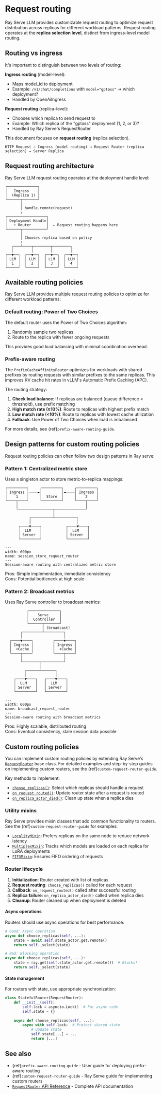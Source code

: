 # Request routing

Ray Serve LLM provides customizable request routing to optimize request distribution across replicas for different workload patterns. Request routing operates at the **replica selection level**, distinct from ingress-level model routing.

## Routing vs ingress

It's important to distinguish between two levels of routing:

**Ingress routing** (model-level):
- Maps model_id to deployment
- Example: `/v1/chat/completions` with `model="gptoss"` → which deployment?
- Handled by OpenAiIngress

**Request routing** (replica-level):
- Chooses which replica to send request to
- Example: Which replica of the "gptoss" deployment (1, 2, or 3)?
- Handled by Ray Serve's RequestRouter

This document focuses on **request routing** (replica selection).

```
HTTP Request → Ingress (model routing) → Request Router (replica selection) → Server Replica
```

## Request routing architecture

Ray Serve LLM request routing operates at the deployment handle level:

```
┌──────────────┐
│   Ingress    │
│  (Replica 1) │
└──────┬───────┘
       │
       │ handle.remote(request)
       ↓
┌──────────────────┐
│ Deployment Handle│
│   + Router       │  ← Request routing happens here
└──────┬───────────┘
       │
       │ Chooses replica based on policy
       ↓
   ┌───┴────┬────────┬────────┐
   │        │        │        │
┌──▼──┐  ┌──▼──┐  ┌──▼──┐  ┌──▼──┐
│ LLM │  │ LLM │  │ LLM │  │ LLM │
│  1  │  │  2  │  │  3  │  │  4  │
└─────┘  └─────┘  └─────┘  └─────┘
```

## Available routing policies

Ray Serve LLM provides multiple request routing policies to optimize for different workload patterns:

### Default routing: Power of Two Choices

The default router uses the Power of Two Choices algorithm:
1. Randomly sample two replicas
2. Route to the replica with fewer ongoing requests

This provides good load balancing with minimal coordination overhead.

### Prefix-aware routing

The `PrefixCacheAffinityRouter` optimizes for workloads with shared prefixes by routing requests with similar prefixes to the same replicas. This improves KV cache hit rates in vLLM's Automatic Prefix Caching (APC).

The routing strategy:
1. **Check load balance**: If replicas are balanced (queue difference < threshold), use prefix matching
2. **High match rate (≥10%)**: Route to replicas with highest prefix match
3. **Low match rate (<10%)**: Route to replicas with lowest cache utilization
4. **Fallback**: Use Power of Two Choices when load is imbalanced

For more details, see {ref}`prefix-aware-routing-guide`.

## Design patterns for custom routing policies

Request routing policies can often follow two design patterns in Ray serve:

### Pattern 1: Centralized metric store

Uses a singleton actor to store metric-to-replica mappings:

```
┌─────────┐     ┌─────────┐     ┌─────────┐
│ Ingress │────►│         │◄────│ Ingress │
│    1    │     │  Store  │     │    2    │
└────┬────┘     └─────────┘     └────┬────┘
     │                               │
     └────────────────┬──────────────┘
                      │
           ┌──────────┴──────────┐
           │                     │
      ┌────▼────┐           ┌────▼────┐
      │  LLM    │           │  LLM    │
      │ Server  │           │ Server  │
      └─────────┘           └─────────┘
```


```{figure} ../images/request_router_1.png
---
width: 600px
name: session_store_request_router
---
Session-aware routing with centralized metric store
```


Pros: Simple implementation, immediate consistency  
Cons: Potential bottleneck at high scale

### Pattern 2: Broadcast metrics

Uses Ray Serve controller to broadcast metrics:

```
          ┌──────────────┐
          │    Serve     │
          │  Controller  │
          └──────┬───────┘
                 │ (broadcast)
       ┌─────────┴─────────┐
       │                   │
  ┌────▼────┐         ┌────▼────┐
  │ Ingress │         │ Ingress │
  │  +Cache │         │  +Cache │
  └────┬────┘         └────┬────┘
       │                   │
       └────────┬──────────┘
                │
         ┌──────┴──────┐
         │             │
    ┌────▼────┐   ┌────▼────┐
    │  LLM    │   │  LLM    │
    │ Server  │   │ Server  │
    └─────────┘   └─────────┘
```


```{figure} ../images/request_router_2.png
---
width: 600px
name: broadcast_request_router
---
Session-aware routing with broadcast metrics
```

Pros: Highly scalable, distributed routing  
Cons: Eventual consistency, stale session data possible

## Custom routing policies

You can implement custom routing policies by extending Ray Serve's [`RequestRouter`](../../api/doc/ray.serve.request_router.RequestRouter.rst) base class. For detailed examples and step-by-step guides on implementing custom routers, see the {ref}`custom-request-router-guide`.

Key methods to implement:
- [`choose_replicas()`](../../api/doc/ray.serve.request_router.RequestRouter.choose_replicas.rst): Select which replicas should handle a request
- [`on_request_routed()`](../../api/doc/ray.serve.request_router.RequestRouter.on_request_routed.rst): Update router state after a request is routed
- [`on_replica_actor_died()`](../../api/doc/ray.serve.request_router.RequestRouter.on_replica_actor_died.rst): Clean up state when a replica dies

### Utility mixins

Ray Serve provides mixin classes that add common functionality to routers. See the {ref}`custom-request-router-guide` for examples:

- [`LocalityMixin`](../../api/doc/ray.serve.request_router.LocalityMixin.rst): Prefers replicas on the same node to reduce network latency
- [`MultiplexMixin`](../../api/doc/ray.serve.request_router.MultiplexMixin.rst): Tracks which models are loaded on each replica for LoRA deployments
- [`FIFOMixin`](../../api/doc/ray.serve.request_router.FIFOMixin.rst): Ensures FIFO ordering of requests



### Router lifecycle

1. **Initialization**: Router created with list of replicas
2. **Request routing**: `choose_replicas()` called for each request
3. **Callback**: `on_request_routed()` called after successful routing
4. **Replica failure**: `on_replica_actor_died()` called when replica dies
5. **Cleanup**: Router cleaned up when deployment is deleted

#### Async operations

Routers should use async operations for best performance:

```python
# Good: Async operation
async def choose_replicas(self, ...):
    state = await self.state_actor.get.remote()
    return self._select(state)

# Bad: Blocking operation
async def choose_replicas(self, ...):
    state = ray.get(self.state_actor.get.remote())  # Blocks!
    return self._select(state)
```

#### State management

For routers with state, use appropriate synchronization:

```python
class StatefulRouter(RequestRouter):
    def __init__(self):
        self.lock = asyncio.Lock()  # For async code
        self.state = {}
    
    async def choose_replicas(self, ...):
        async with self.lock:  # Protect shared state
            # Update state
            self.state[...] = ...
            return [...]
```

## See also

- {ref}`prefix-aware-routing-guide` - User guide for deploying prefix-aware routing
- {ref}`custom-request-router-guide` - Ray Serve guide for implementing custom routers
- [`RequestRouter` API Reference](../../api/doc/ray.serve.request_router.RequestRouter.rst) - Complete API documentation

